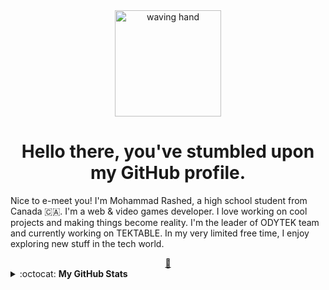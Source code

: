 <div align="center">
 <img align="center" src="https://cloud-m7ewqwpnv.vercel.app/0wave.gif" alt="waving hand" width="170" height="170">
 <h1 align="center"> Hello there, you've stumbled upon my GitHub profile.</h1>
</div>

Nice to e-meet you! I'm Mohammad Rashed, a high school student from Canada 🇨🇦. I'm a web & video games developer. I love working on cool projects and making things become reality. I'm the leader of ODYTEK team and currently working on TEKTABLE. In my very limited free time, I enjoy exploring new stuff in the tech world. 

<div align="center"><a href="mailto:m7dgithub@gmail.com">📧</a></div>


<details closed>
<summary> :octocat: <b>My GitHub Stats</b> </summary>
<div align="center">
<p align = "center">
 <img align="center" src="https://github-readme-stats.vercel.app/api?username=m7d2&show_icons=true&theme=radical&count_private=true" alt="account stats"/> 
 <p align="center">(excluding private repositories)</p>
 </p>
 
<br><br>
<p align="center">
 Some Stats:<br> <br>
  <img align="center" src="https://github-readme-stats.vercel.app/api/top-langs/?username=m7d2&layout=compact" alt="top languages"> <br><br>
  <img align="center" src="https://komarev.com/ghpvc/?username=m7d2&label=PROFILE+VIEWS" alt="profile views"> <br><br>
  <img align="center" src="https://github-profile-trophy.vercel.app/?username=m7d2&theme=dracula" alt="Trophy"><br>
</p>
</div>

</details>
